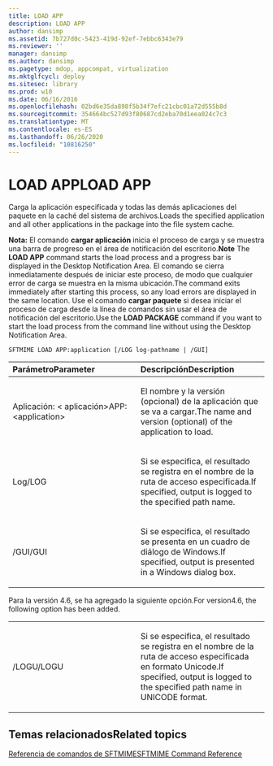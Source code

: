 ```yaml
---
title: LOAD APP
description: LOAD APP
author: dansimp
ms.assetid: 7b727d0c-5423-419d-92ef-7ebbc6343e79
ms.reviewer: ''
manager: dansimp
ms.author: dansimp
ms.pagetype: mdop, appcompat, virtualization
ms.mktglfcycl: deploy
ms.sitesec: library
ms.prod: w10
ms.date: 06/16/2016
ms.openlocfilehash: 02bd6e35da898f5b34f7efc21cbc01a72d555b8d
ms.sourcegitcommit: 354664bc527d93f80687cd2eba70d1eea024c7c3
ms.translationtype: MT
ms.contentlocale: es-ES
ms.lasthandoff: 06/26/2020
ms.locfileid: "10816250"
---
```

# <span data-ttu-id="246c6-103">LOAD APP</span><span class="sxs-lookup"><span data-stu-id="246c6-103">LOAD APP</span></span>


<span data-ttu-id="246c6-104">Carga la aplicación especificada y todas las demás aplicaciones del paquete en la caché del sistema de archivos.</span><span class="sxs-lookup"><span data-stu-id="246c6-104">Loads the specified application and all other applications in the package into the file system cache.</span></span>

<span data-ttu-id="246c6-105">**Nota:**  El comando **cargar aplicación** inicia el proceso de carga y se muestra una barra de progreso en el área de notificación del escritorio.</span><span class="sxs-lookup"><span data-stu-id="246c6-105">**Note** The **LOAD APP** command starts the load process and a progress bar is displayed in the Desktop Notification Area.</span></span> <span data-ttu-id="246c6-106">El comando se cierra inmediatamente después de iniciar este proceso, de modo que cualquier error de carga se muestra en la misma ubicación.</span><span class="sxs-lookup"><span data-stu-id="246c6-106">The command exits immediately after starting this process, so any load errors are displayed in the same location.</span></span> <span data-ttu-id="246c6-107">Use el comando **cargar paquete** si desea iniciar el proceso de carga desde la línea de comandos sin usar el área de notificación del escritorio.</span><span class="sxs-lookup"><span data-stu-id="246c6-107">Use the **LOAD PACKAGE** command if you want to start the load process from the command line without using the Desktop Notification Area.</span></span>

 

`SFTMIME LOAD APP:application [/LOG log-pathname | /GUI]`

<table>
<colgroup>
<col width="50%" />
<col width="50%" />
</colgroup>
<thead>
<tr class="header">
<th align="left"><span data-ttu-id="246c6-108">Parámetro</span><span class="sxs-lookup"><span data-stu-id="246c6-108">Parameter</span></span></th>
<th align="left"><span data-ttu-id="246c6-109">Descripción</span><span class="sxs-lookup"><span data-stu-id="246c6-109">Description</span></span></th>
</tr>
</thead>
<tbody>
<tr class="odd">
<td align="left"><p><span data-ttu-id="246c6-110">Aplicación: &lt; aplicación&gt;</span><span class="sxs-lookup"><span data-stu-id="246c6-110">APP:&lt;application&gt;</span></span></p></td>
<td align="left"><p><span data-ttu-id="246c6-111">El nombre y la versión (opcional) de la aplicación que se va a cargar.</span><span class="sxs-lookup"><span data-stu-id="246c6-111">The name and version (optional) of the application to load.</span></span></p></td>
</tr>
<tr class="even">
<td align="left"><p><span data-ttu-id="246c6-112">Log</span><span class="sxs-lookup"><span data-stu-id="246c6-112">/LOG</span></span></p></td>
<td align="left"><p><span data-ttu-id="246c6-113">Si se especifica, el resultado se registra en el nombre de la ruta de acceso especificada.</span><span class="sxs-lookup"><span data-stu-id="246c6-113">If specified, output is logged to the specified path name.</span></span></p></td>
</tr>
<tr class="odd">
<td align="left"><p><span data-ttu-id="246c6-114">/GUI</span><span class="sxs-lookup"><span data-stu-id="246c6-114">/GUI</span></span></p></td>
<td align="left"><p><span data-ttu-id="246c6-115">Si se especifica, el resultado se presenta en un cuadro de diálogo de Windows.</span><span class="sxs-lookup"><span data-stu-id="246c6-115">If specified, output is presented in a Windows dialog box.</span></span></p></td>
</tr>
</tbody>
</table>

 

<span data-ttu-id="246c6-116">Para la versión 4.6, se ha agregado la siguiente opción.</span><span class="sxs-lookup"><span data-stu-id="246c6-116">For version4.6, the following option has been added.</span></span>

<table>
<colgroup>
<col width="50%" />
<col width="50%" />
</colgroup>
<tbody>
<tr class="odd">
<td align="left"><p><span data-ttu-id="246c6-117">/LOGU</span><span class="sxs-lookup"><span data-stu-id="246c6-117">/LOGU</span></span></p></td>
<td align="left"><p><span data-ttu-id="246c6-118">Si se especifica, el resultado se registra en el nombre de la ruta de acceso especificada en formato Unicode.</span><span class="sxs-lookup"><span data-stu-id="246c6-118">If specified, output is logged to the specified path name in UNICODE format.</span></span></p></td>
</tr>
</tbody>
</table>

 

## <span data-ttu-id="246c6-119">Temas relacionados</span><span class="sxs-lookup"><span data-stu-id="246c6-119">Related topics</span></span>


[<span data-ttu-id="246c6-120">Referencia de comandos de SFTMIME</span><span class="sxs-lookup"><span data-stu-id="246c6-120">SFTMIME Command Reference</span></span>](sftmime--command-reference.md)

 

 





